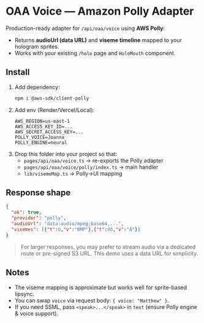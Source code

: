 # OAA Voice — Amazon Polly Adapter

Production-ready adapter for `/api/oaa/voice` using **AWS Polly**:
- Returns **audioUrl (data URL)** and **viseme timeline** mapped to your hologram sprites.
- Works with your existing `/holo` page and `HoloMouth` component.

## Install
1. Add dependency:
   ```bash
   npm i @aws-sdk/client-polly
   ```
2. Add env (Render/Vercel/Local):
   ```env
   AWS_REGION=us-east-1
   AWS_ACCESS_KEY_ID=...
   AWS_SECRET_ACCESS_KEY=...
   POLLY_VOICE=Joanna
   POLLY_ENGINE=neural
   ```
3. Drop this folder into your project so that:
   - `pages/api/oaa/voice.ts` → re-exports the Polly adapter
   - `pages/api/oaa/voice/polly/index.ts` → main handler
   - `lib/visemeMap.ts` → Polly→UI mapping

## Response shape
```json
{
  "ok": true,
  "provider": "polly",
  "audioUrl": "data:audio/mpeg;base64,...",
  "visemes": [{"t":0,"v":"BMP"},{"t":80,"v":"A"}]
}
```

> For larger responses, you may prefer to stream audio via a dedicated route or pre-signed S3 URL. This demo uses a data URL for simplicity.

## Notes
- The viseme mapping is approximate but works well for sprite-based lipsync.
- You can swap `voice` via request body: `{ voice: "Matthew" }`.
- If you need SSML, pass `<speak>...</speak>` in `text` (ensure Polly engine & voice support).

